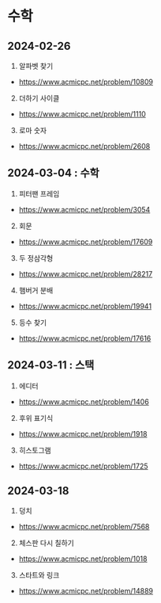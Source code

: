 # 수학

## 2024-02-26
1. 알파벳 찾기
 - https://www.acmicpc.net/problem/10809
2. 더하기 사이클
 - https://www.acmicpc.net/problem/1110
3. 로마 숫자
 - https://www.acmicpc.net/problem/2608

## 2024-03-04 : 수학
1. 피터팬 프레임
 - https://www.acmicpc.net/problem/3054
2. 회문
 - https://www.acmicpc.net/problem/17609
3. 두 정삼각형
 - https://www.acmicpc.net/problem/28217
4. 햄버거 분배
 - https://www.acmicpc.net/problem/19941
5. 등수 찾기
 - https://www.acmicpc.net/problem/17616

## 2024-03-11 : 스택
1. 에디터
 - https://www.acmicpc.net/problem/1406
2. 후위 표기식
 - https://www.acmicpc.net/problem/1918
3. 히스토그램
 - https://www.acmicpc.net/problem/1725

## 2024-03-18
1. 덩치
 - https://www.acmicpc.net/problem/7568
2. 체스판 다시 칠하기
 - https://www.acmicpc.net/problem/1018
3. 스타트와 링크
 - https://www.acmicpc.net/problem/14889
